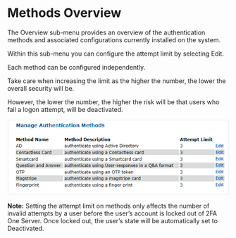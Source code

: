 # Methods Overview

The Overview sub-menu provides an overview of the authentication methods and associated configurations currently installed on the system.

Within this sub-menu you can configure the attempt limit by selecting Edit. 

Each method can be configured independently. 

Take care when increasing the limit as the higher the number, the lower the overall security will be. 

However, the lower the number, the higher the risk will be that users who fail a logon attempt, will be deactivated.

![Method List](images/manageMethods.png)

**Note:** Setting the attempt limit on methods only affects the number of invalid attempts by a user before the user’s account is locked out of 2FA One Server. Once locked out, the user’s state will be automatically set to Deactivated.
